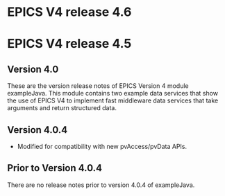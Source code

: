 EPICS V4 release 4.6
==========================


EPICS V4 release 4.5
=========================

## Version 4.0

These are the version release notes of EPICS Version 4 module exampleJava. This
module contains two example data services that show the use of EPICS V4
to implement fast middleware data services that take arguments and return
structured data.

## Version 4.0.4


* Modified for compatibility with new pvAccess/pvData APIs.

## Prior to Version 4.0.4

There are no release notes prior to version 4.0.4 of exampleJava.
